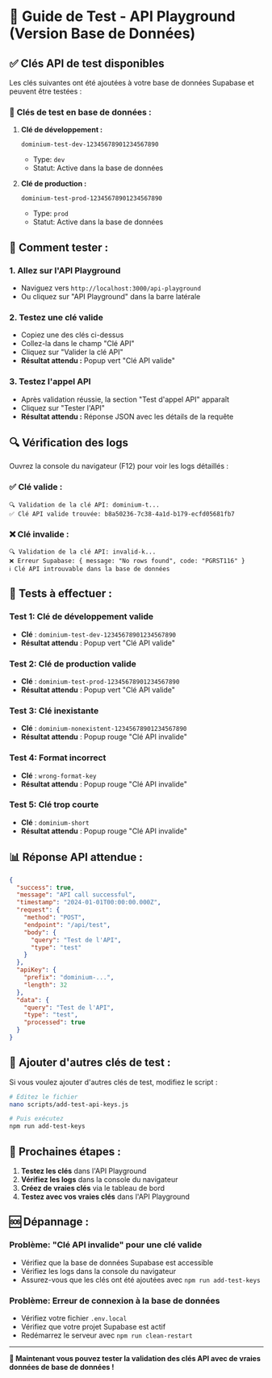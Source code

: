 # 🧪 Guide de Test - API Playground (Version Base de Données)

## ✅ Clés API de test disponibles

Les clés suivantes ont été ajoutées à votre base de données Supabase et peuvent être testées :

### 🔑 **Clés de test en base de données :**

1. **Clé de développement :**
   ```
   dominium-test-dev-12345678901234567890
   ```
   - Type: `dev`
   - Statut: Active dans la base de données

2. **Clé de production :**
   ```
   dominium-test-prod-12345678901234567890
   ```
   - Type: `prod`
   - Statut: Active dans la base de données

## 🧪 **Comment tester :**

### 1. **Allez sur l'API Playground**
- Naviguez vers `http://localhost:3000/api-playground`
- Ou cliquez sur "API Playground" dans la barre latérale

### 2. **Testez une clé valide**
- Copiez une des clés ci-dessus
- Collez-la dans le champ "Clé API"
- Cliquez sur "Valider la clé API"
- **Résultat attendu :** Popup vert "Clé API valide"

### 3. **Testez l'appel API**
- Après validation réussie, la section "Test d'appel API" apparaît
- Cliquez sur "Tester l'API"
- **Résultat attendu :** Réponse JSON avec les détails de la requête

## 🔍 **Vérification des logs**

Ouvrez la console du navigateur (F12) pour voir les logs détaillés :

### ✅ **Clé valide :**
```
🔍 Validation de la clé API: dominium-t...
✅ Clé API valide trouvée: b8a50236-7c38-4a1d-b179-ecfd05681fb7
```

### ❌ **Clé invalide :**
```
🔍 Validation de la clé API: invalid-k...
❌ Erreur Supabase: { message: "No rows found", code: "PGRST116" }
ℹ️ Clé API introuvable dans la base de données
```

## 🧪 **Tests à effectuer :**

### Test 1: Clé de développement valide
- **Clé** : `dominium-test-dev-12345678901234567890`
- **Résultat attendu** : Popup vert "Clé API valide"

### Test 2: Clé de production valide
- **Clé** : `dominium-test-prod-12345678901234567890`
- **Résultat attendu** : Popup vert "Clé API valide"

### Test 3: Clé inexistante
- **Clé** : `dominium-nonexistent-12345678901234567890`
- **Résultat attendu** : Popup rouge "Clé API invalide"

### Test 4: Format incorrect
- **Clé** : `wrong-format-key`
- **Résultat attendu** : Popup rouge "Clé API invalide"

### Test 5: Clé trop courte
- **Clé** : `dominium-short`
- **Résultat attendu** : Popup rouge "Clé API invalide"

## 📊 **Réponse API attendue :**

```json
{
  "success": true,
  "message": "API call successful",
  "timestamp": "2024-01-01T00:00:00.000Z",
  "request": {
    "method": "POST",
    "endpoint": "/api/test",
    "body": {
      "query": "Test de l'API",
      "type": "test"
    }
  },
  "apiKey": {
    "prefix": "dominium-...",
    "length": 32
  },
  "data": {
    "query": "Test de l'API",
    "type": "test",
    "processed": true
  }
}
```

## 🔧 **Ajouter d'autres clés de test :**

Si vous voulez ajouter d'autres clés de test, modifiez le script :

```bash
# Éditez le fichier
nano scripts/add-test-api-keys.js

# Puis exécutez
npm run add-test-keys
```

## 🎯 **Prochaines étapes :**

1. **Testez les clés** dans l'API Playground
2. **Vérifiez les logs** dans la console du navigateur
3. **Créez de vraies clés** via le tableau de bord
4. **Testez avec vos vraies clés** dans l'API Playground

## 🆘 **Dépannage :**

### Problème: "Clé API invalide" pour une clé valide
- Vérifiez que la base de données Supabase est accessible
- Vérifiez les logs dans la console du navigateur
- Assurez-vous que les clés ont été ajoutées avec `npm run add-test-keys`

### Problème: Erreur de connexion à la base de données
- Vérifiez votre fichier `.env.local`
- Vérifiez que votre projet Supabase est actif
- Redémarrez le serveur avec `npm run clean-restart`

---

**🎉 Maintenant vous pouvez tester la validation des clés API avec de vraies données de base de données !**

